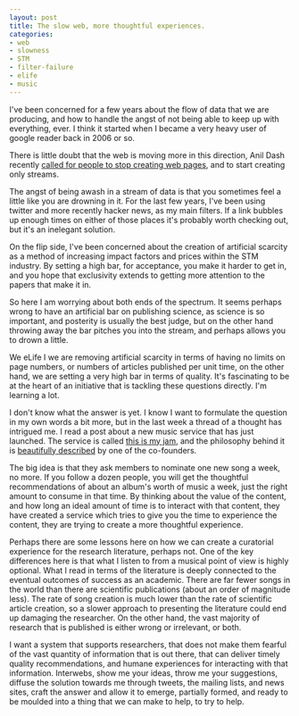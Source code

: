 ```yaml
---
layout: post
title: The slow web, more thoughtful experiences.
categories: 
- web
- slowness
- STM
- filter-failure
- elife
- music
---
```


I've been concerned for a few years about the flow of data that we are producing, and how to handle the angst of not being able to keep up with everything, ever. I think it started when I became a very heavy user of google reader back in 2006 or so. 

There is little doubt that the web is moving more in this direction, Anil Dash recently [called for people to stop creating web pages][adp], and to start creating only streams.

[adp]: http://dashes.com/anil/2012/08/stop-publishing-web-pages.html

The angst of being awash in a stream of data is that you sometimes feel a little like you are drowning in it. For the last few years, I've been using twitter and more recently hacker news, as my main filters. If a link bubbles up enough times on either of those places it's probably worth checking out, but it's an inelegant solution. 

On the flip side, I've been concerned about the creation of artificial scarcity as a method of increasing impact factors and prices within the STM industry. By setting a high bar, for acceptance, you make it harder to get in, and you hope that exclusivity extends to getting more attention to the papers that make it in. 

So here I am worrying about both ends of the spectrum. It seems perhaps wrong to have an artificial bar on publishing science, as science is so important, and posterity is usually the best judge, but on the other hand throwing away the bar pitches you into the stream, and perhaps allows you to drown a little. 

We eLife I we are removing artificial scarcity in terms of having no limits on page numbers, or numbers of articles published per unit time, on the other hand, we are setting a very high bar in terms of quality. It's fascinating to be at the heart of an initiative that is tackling these questions directly. I'm learning a lot.

I don't know what the answer is yet. I know I want to formulate the question in my own words a bit more, but in the last week a thread of a thought has intrigued me. I read a post about a new music service that has just launched. The service is called [this is my jam][timj], and the philosophy behind it is [beautifully described][post] by one of the co-founders. 

[timj]: http://www.thisismyjam.com/
[post]: http://www.alistapart.com/articles/everything-in-its-right-pace/

The big idea is that they ask members to nominate one new song a week, no more. If you follow a dozen people, you will get the thoughtful recommendations of about an album's worth of music a week, just the right amount to consume in that time. By thinking about the value of the content, and how long an ideal amount of time is to interact with that content, they have created a service which tries to give you the time to experience the content, they are trying to create a more thoughtful experience. 

Perhaps there are some lessons here on how we can create a curatorial experience for the research literature, perhaps not. One of the key differences here is that what I listen to from a musical point of view is highly optional. What I read in terms of the literature is deeply connected to the eventual outcomes of success as an academic. There are far fewer songs in the world than there are scientific publications (about an order of magnitude less). The rate of song creation is much lower than the rate of scientific article creation, so a slower approach to presenting the literature could end up damaging the researcher. On the other hand, the vast majority of research that is published is either wrong or irrelevant, or both.

I want a system that supports researchers, that does not make them fearful of the vast quantity of information that is out there, that can deliver timely quality recommendations, and humane experiences for interacting with that information.  Interwebs, show me your ideas, throw me your suggestions, diffuse the solution towards me through tweets, the mailing lists, and news sites, craft the answer and allow it to emerge, partially formed, and ready to be moulded into a thing that we can make to help, to try to help. 